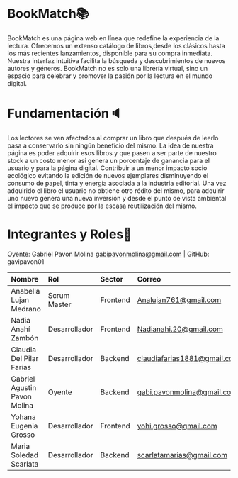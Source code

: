 # BookMatch📚

BookMatch es una página web en línea que redefine la experiencia de la lectura. Ofrecemos un extenso catálogo de libros,desde los clásicos hasta los más recientes lanzamientos, disponible para su compra inmediata. Nuestra interfaz intuitiva facilita la búsqueda y descubrimientos de nuevos autores y géneros. BookMatch no es solo una librería virtual, sino un espacio para celebrar y promover la pasión por la lectura en el mundo digital.

# Fundamentación🔈

Los lectores se ven afectados al comprar un libro que después de leerlo pasa a conservarlo sin ningún beneficio del mismo. La idea de nuestra página es poder adquirir esos libros y que pasen a ser parte de nuestro stock a un costo menor así genera un porcentaje de ganancia para el usuario y para la página digital. Contribuir a un menor impacto socio ecológico evitando la edición de nuevos ejemplares disminuyendo el consumo de papel, tinta y energía asociada a la industria editorial.  Una vez adquirido el libro el usuario no obtiene otro rédito del mismo, para adquirir uno nuevo genera una nueva inversión y desde el punto de vista ambiental el impacto que se produce por la escasa reutilización del mismo.

# Integrantes y Roles👥

Oyente: Gabriel Pavon Molina [gabipavonmolina@gmail.com](mailto:gabipavonmolina@gmail.com) | GitHub: gavipavon01


| Nombre                       | Rol           | Sector   | Correo                      | Github               | DNI      |
| :--------------------------- | :------------ | :------- | :-------------------------- | :------------------- | :------- |
| Anabella Lujan Medrano       | Scrum Master  | Frontend | Analujan761@gmail.com       | Anaabella            | 46717059 |
| Nadia Anahí Zambón         | Desarrollador | Frontend | Nadianahi.20@gmail.com      | Nadiazambon          | 32589779 |
| Claudia Del Pilar Farias     | Desarrollador | Backend  | claudiafarias1881@gmail.com | Claudiafarias2022    | 28432825 |
| Gabriel Agustin Pavon Molina | Oyente        | Backend  | gabi.pavonmolina@gmail.com  | gabipavon01          | 43273165 |
| Yohana Eugenia Grosso        | Desarrollador | Frontend | yohi.grosso@gmail.com       | yohigf               | 33061552 |
| Maria Soledad Scarlata       | Desarrollador | Backend  | scarlatamarias@gmail.com    | mariasoledadscarlata | 21967307 
